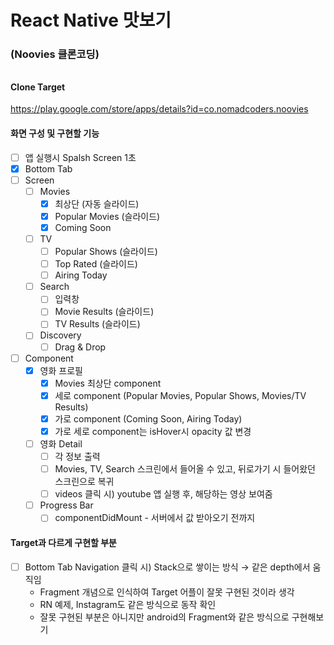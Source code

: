 # React Native 맛보기

### (Noovies 클론코딩)

######

#### Clone Target

https://play.google.com/store/apps/details?id=co.nomadcoders.noovies

#### 화면 구성 및 구현할 기능

- [ ] 앱 실행시 Spalsh Screen 1초
- [x] Bottom Tab
- [ ] Screen
  - [ ] Movies
    - [x] 최상단 (자동 슬라이드)
    - [x] Popular Movies (슬라이드)
    - [x] Coming Soon
  - [ ] TV
    - [ ] Popular Shows (슬라이드)
    - [ ] Top Rated (슬라이드)
    - [ ] Airing Today
  - [ ] Search
    - [ ] 입력창
    - [ ] Movie Results (슬라이드)
    - [ ] TV Results (슬라이드)
  - [ ] Discovery
    - [ ] Drag & Drop
- [ ] Component
  - [x] 영화 프로필
    - [x] Movies 최상단 component
    - [x] 세로 component (Popular Movies, Popular Shows, Movies/TV Results)
    - [x] 가로 component (Coming Soon, Airing Today)
    - [x] 가로 세로 component는 isHover시 opacity 값 변경
  - [ ] 영화 Detail
    - [ ] 각 정보 출력
    - [ ] Movies, TV, Search 스크린에서 들어올 수 있고, 뒤로가기 시 들어왔던 스크린으로 복귀
    - [ ] videos 클릭 시) youtube 앱 실행 후, 해당하는 영상 보여줌
  - [ ] Progress Bar
    - [ ] componentDidMount - 서버에서 값 받아오기 전까지

#### Target과 다르게 구현할 부분

- [ ] Bottom Tab Navigation 클릭 시) Stack으로 쌓이는 방식 → 같은 depth에서 움직임
  - Fragment 개념으로 인식하여 Target 어플이 잘못 구현된 것이라 생각
  - RN 예제, Instagram도 같은 방식으로 동작 확인
  - 잘못 구현된 부분은 아니지만 android의 Fragment와 같은 방식으로 구현해보기
